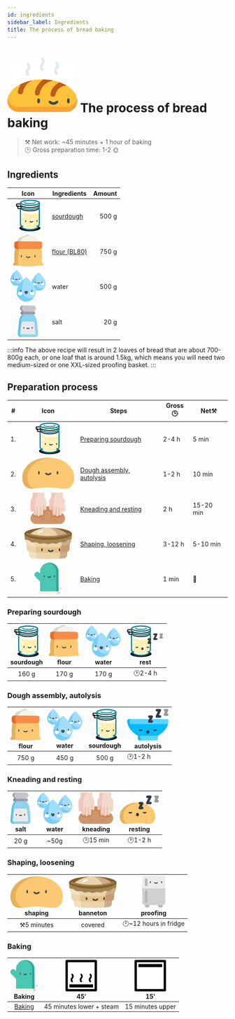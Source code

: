 ```yaml
---
id: ingredients
sidebar_label: Ingredients
title: The process of bread baking
---
```


# ![](/img/icons/kenyer_48px.svg) The process of bread baking

>⚒️ Net work: ~45 minutes + 1 hour of baking  
>🕒 Gross preparation time: 1-2 🌞

## Ingredients

|Icon|Ingredients|Amount|
|:---:|---|---:|
|![kovasz](/img/icons/kovasz_36px.svg "sourdough") | [sourdough](https://www.google.com/search?q=making+sourdough)|500 g|
|![liszt](/img/icons/liszt_36px.svg "flour")|[flour (BL80)](https://garatmalom.hu/shop/bl-80-kenyerliszt/ "The recipe was tested with flour from the Garat mill")|750 g|
|![viz](/img/icons/viz_36px.svg "water")|water|500 g|
|![so](/img/icons/so_36px.svg "salt")|salt|20 g|

:::info
The above recipe will result in 2 loaves of bread that are about 700-800g each, or one loaf that is around 1.5kg, which means you will need two medium-sized or one XXL-sized proofing basket.
:::

## Preparation process
|#|Icon|Steps|Gross🕒|Net⚒️|
|---|:---:|---|---|---|
|1. |![a](/img/icons/kovasz_36px.svg)  |[Preparing sourdough](./preparations)|2-4 h|5 min|
|2. |![a](/img/icons/dough_36px.svg)   |[Dough assembly, autolysis](./assembly)|1-2 h|10 min|
|3. |![a](/img/icons/knead_36px.svg)   |[Kneading and resting](./kneading)|2 h|15-20 min|
|4. |![a](/img/icons/szakajto_36px.svg)|[Shaping, loosening](./formatting)|3-12 h|5-10 min|
|5. |![a](/img/icons/glove_36px.svg)   |[Baking](./baking)|1 min|👀|

### Preparing sourdough
|![kovasz](/img/icons/kovasz_36px.svg "sourdough") <br/>sourdough|![liszt](/img/icons/liszt_36px.svg "flour")<br/>flour|![viz](/img/icons/viz_36px.svg "water")<br/>water|![kovasz](/img/icons/kovasz_sleeps_36px.svg "fermentation") <br/>rest|
|:---:|:---:|:---:|:---:|
|160 g|170 g|170 g|🕑2-4 h|

### Dough assembly, autolysis
|![liszt](/img/icons/liszt_36px.svg "flour")<br/>flour|![viz](/img/icons/viz_36px.svg "water")<br/>water|![kovasz](/img/icons/kovasz_36px.svg "sourdough") <br/>sourdough|![tal](/img/icons/tal_sleeps_36px.svg "autolysis") <br/>autolysis|
|:---:|:---:|:---:|---|
|750 g|450 g|500 g|🕑1-2 h|

### Kneading and resting
|![so](/img/icons/so_36px.svg "salt")<br/>salt|![viz](/img/icons/viz_36px.svg "some water") <br/>water|![knead](/img/icons/knead_36px.svg "kneading")<br/>kneading|![knead](/img/icons/dough_sleeps_36px.svg "rest in the mixing bowl")<br/>resting|
|:---:|:---:|:---:|:---:|
|20 g|~50g|🕒15 min|🕑1-2 h|

### Shaping, loosening
|![dough](/img/icons/dough_36px.svg "dough")<br/>shaping|![szakajto](/img/icons/szakajto_36px.svg "resting in the banneton") <br/>banneton|![huto](/img/icons/fridge_36px.svg "fridge")<br/>proofing|
|:---:|:---:|:---:|
|⚒️5 minutes|covered|🕛~12 hours in fridge |

### Baking
|![kesztyupajti](/img/icons/glove_36px.svg "Baking")<br/>Baking|![alsosutes](/img/icons/sutes_also_goz_36px.svg "lower steam baking")<br/>45′|![felsosutes](/img/icons/sutes_felsoe_36px.svg "top baking")<br/>15′|
|:---:|:---:|:---:|
|[Baking](./baking)|45 minutes lower + steam|15 minutes upper|



